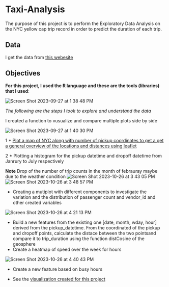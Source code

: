 # Taxi-Analysis

The purpose of this project is to perform the Exploratory Data Analysis on the NYC yellow cap trip record in order to predict the duration of each trip. 

## Data
I get the data from [this webesite](https://www.kaggle.com/competitions/nyc-taxi-trip-duration/data) 

## Objectives
**For this project, I used the R language and these are the tools (libraries) that I used**:

![Screen Shot 2023-09-27 at 1 38 48 PM](https://github.com/dilqvl62/Taxi-Analysis_EDA/assets/107519883/8efc502f-fd72-434e-9e14-d86bc17302e7)

*The following are the steps I took to explore and understand the data* 

I created a function to vusualize and compare multiple plots side by side

![Screen Shot 2023-09-27 at 1 40 30 PM](https://github.com/dilqvl62/Taxi-Analysis_EDA/assets/107519883/4b705e02-3153-4b3d-bffc-920ac435635c)
  
1 * [Plot a map of NYC along with number of pickup coordinates to get a get a general overview of the locations and distances using leaflet](https://github.com/dilqvl62/Taxi-Analysis_EDA/blob/main/figures/pickups_map.png)

2 * Plotting a histogram for the pickup datetime and dropoff datetime from Janrury to July respectively

**Note** Drop of the number of trip counts in the month of febrauray maybe due to the weather condition
![Screen Shot 2023-10-26 at 3 43 05 PM](https://github.com/dilqvl62/Taxi-Analysis_EDA/assets/107519883/07842c5b-1032-46eb-b1eb-f0dce54903e0)
![Screen Shot 2023-10-26 at 3 48 57 PM](https://github.com/dilqvl62/Taxi-Analysis_EDA/assets/107519883/d1a526e2-c7be-4754-8077-6d1b0ae96d3f)

* Creating a mutiplot with different components to investigate the variation and the distribution of passenger count and vendor_id and other created variables

![Screen Shot 2023-10-26 at 4 21 13 PM](https://github.com/dilqvl62/Taxi-Analysis_EDA/assets/107519883/9dbedc2c-2930-486e-942b-f9f5dca426e4)

* Build a new features from the existing one [date, month, wday, hour] derived from the pickup_datetime. From the coordinated of the pickup and dropoff points, 
calculate the distace between the two pointsand compare it to trip_duration using the function distCosine of the geosphere
* Create a heatmap of speed over the week for hours

![Screen Shot 2023-10-26 at 4 40 43 PM](https://github.com/dilqvl62/Taxi-Analysis_EDA/assets/107519883/cf972efd-c18d-4457-84a0-060d7dc8cd68)

* Create a new feature based on busy hours





* See the [visualization created for this project](figures)
